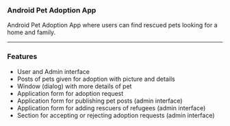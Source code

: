  ### **Android Pet Adoption App**

Android Pet Adoption App where users can find rescued pets looking for a home and family.

------------


### Features
- User and Admin interface
- Posts of pets given for adoption with picture and details
- Window (dialog) with more details of pet
- Application form for adoption request
- Application form for publishing pet posts (admin interface)
- Application form for adding rescuers of refugees (admin interface)
- Section for accepting or rejecting adoption requests (admin interface)